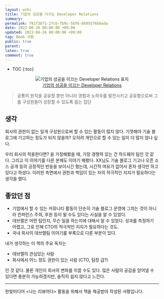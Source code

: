 ```yaml
---
layout: wiki
title: 기업의 성공을 이끄는 Developer Relations
summary: 
permalink: f61f3b71-2fcb-fb9c-5bf6-8695576b8ada
date: 2022-06-26 00:00:00 +09:00
updated: 2022-06-26 00:00:00 +09:00
tag: Book 서평 
public: true
parent: 
latex: true
comment: true
---
```


* TOC
{:toc}

<p align="center">
<img alt="기업의 성공을 이끄는 Developer Relations 표지" src="https://www.hanbit.co.kr/data/books/B9102351881_l.jpg"><br />
<a href="https://www.hanbit.co.kr/media/books/book_view.html?p_code=B9102351881">기업의 성공을 이끄는 Developer Relations</a>
</p>

> 공통의 원칙을 공유할 뿐만 아니라 경험과 노하우를 발전시키고 공유함으로써 그룹 구성원들이 성장할 수 있도록 돕는 집단

## 생각

회사의 권한이 없는 일개 구성원으로써 할 수 있는 활동이 많지 않다. 기껏해야 기술 블로그에 기고하는 정도가 되지 않을까? 오히려 개인으로 할 수 있는 일이 더 많지 않나 싶다. 

우리 회사의 적용한다면? 을 가정해봤을 때, 가장 경쟁력 있는 건 하드웨어 팀인 것 같다. 그리고 이 이야기를 다른 분께도 이야기 해봤다. XX님도 기술 블로그 기고나 오픈 소스 공개 등의 긍정적인 반응을 보이시긴 했는데, 시간적 여유가 없어서 혼자 생각만 하고 있다고 하셨다. 이러한 측면에서 권한과 책임이 있는 자의 적극적인 지지가 필요하다는 생각을 했다.

## 좋았던 점

- 기업에서 할 수 있는 커뮤니티 활동이 단순히 기술 블로그 운영에 그치는 것이 아니라 컨퍼런스 주최, 후원 등이 될 수도 있다는 사실을 알 수 있었다.
- 데브렐은 어떤 팀인지, 무슨 일을 하는지에 대해서 알 수 있었다. 성과를 측정하기 어렵고, 그로 인해 CTO의 적극적인 지지가 필요하다는 것도.
- 국내 회사의 데브렐팀 이야기를 부록으로 다룬 부분이 있다.


내가 생각하는 이 책의 주요 독자는
- 데브렐의 관심있는 사람
- 회사에서 어느 정도 권한이 있는 사람 (CTO, 팀장 급?)

인 것 같다. 물론 개인이 회사의 변화를 이끌 수도 있다. 많은 사람의 공감을 얻어낼 수 있다면 충분히 가능하겠지만, 솔직히 쉽지 않다고 느낀다.

---

한빛미디어 \<나는 리뷰어다> 활동을 위해서 책을 제공받아 작성된 서평입니다.
